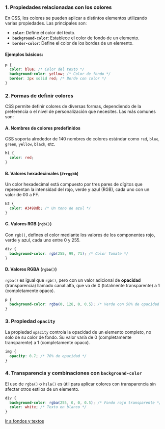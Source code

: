 ### 1. **Propiedades relacionadas con los colores**

En CSS, los colores se pueden aplicar a distintos elementos utilizando varias propiedades. Las principales son:

- **`color`**: Define el color del texto.
- **`background-color`**: Establece el color de fondo de un elemento.
- **`border-color`**: Define el color de los bordes de un elemento.

#### Ejemplos básicos:

```css
p {
  color: blue; /* Color del texto */
  background-color: yellow; /* Color de fondo */
  border: 2px solid red; /* Borde con color */
}
```

### 2. **Formas de definir colores**

CSS permite definir colores de diversas formas, dependiendo de la preferencia o el nivel de personalización que necesites. Las más comunes son:

#### A. **Nombres de colores predefinidos**

CSS soporta alrededor de 140 nombres de colores estándar como `red`, `blue`, `green`, `yellow`, `black`, etc.

```css
h1 {
  color: red;
}
```

#### B. **Valores hexadecimales (`#rrggbb`)**

Un color hexadecimal está compuesto por tres pares de dígitos que representan la intensidad del rojo, verde y azul (RGB), cada uno con un valor de 00 a FF.

```css
h2 {
  color: #3498db; /* Un tono de azul */
}
```

#### C. **Valores RGB (`rgb()`)**

Con `rgb()`, defines el color mediante los valores de los componentes rojo, verde y azul, cada uno entre 0 y 255.

```css
div {
  background-color: rgb(255, 99, 71); /* Color Tomate */
}
```

#### D. **Valores RGBA (`rgba()`)**

`rgba()` es igual que `rgb()`, pero con un valor adicional de **opacidad** (transparencia) llamado canal alfa, que va de 0 (totalmente transparente) a 1 (completamente opaco).

```css
p {
  background-color: rgba(0, 128, 0, 0.5); /* Verde con 50% de opacidad */
}
```

### 3. **Propiedad `opacity`**

La propiedad `opacity` controla la opacidad de un elemento completo, no solo de su color de fondo. Su valor varía de 0 (completamente transparente) a 1 (completamente opaco).

```css
img {
  opacity: 0.7; /* 70% de opacidad */
}
```

### 4. **Transparencia y combinaciones con `background-color`**

El uso de `rgba()` o `hsla()` es útil para aplicar colores con transparencia sin afectar otros estilos de un elemento.

```css
div {
  background-color: rgba(255, 0, 0, 0.5); /* Fondo rojo transparente */
  color: white; /* Texto en blanco */
}
```

[Ir a fondos y textos](05-fondos-y-textos.md)
